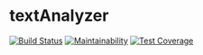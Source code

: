 # textAnalyzer

[![Build Status](https://travis-ci.org/vpodgurskiy/textAnalyzer.svg?branch=master)](https://travis-ci.org/vpodgurskiy/textAnalyzer) 
[![Maintainability](https://api.codeclimate.com/v1/badges/bcd7049d885da1de93c4/maintainability)](https://codeclimate.com/github/vpodgurskiy/textAnalyzer/maintainability)
[![Test Coverage](https://api.codeclimate.com/v1/badges/bcd7049d885da1de93c4/test_coverage)](https://codeclimate.com/github/vpodgurskiy/textAnalyzer/test_coverage)


